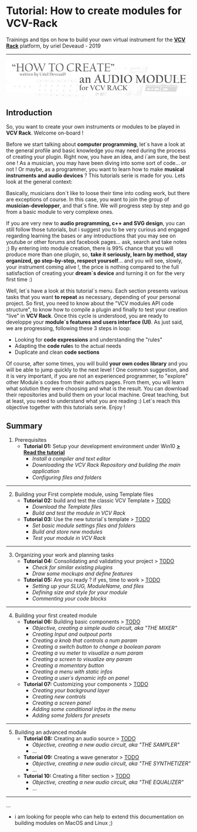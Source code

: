 # Tutorial: How to create modules for VCV-Rack
Trainings and tips on how to build your own virtual instrument for the [**VCV Rack**](https://vcvrack.com/) platform, by uriel Deveaud - 2019

---

![](tutorials/images/header.jpg)

## Introduction

So, you want to create your own instruments or modules to be played in **VCV Rack**. Welcome on-board !

Before we start talking about **computer programming**, let´s have a look at the general profile and basic knowledge you may need during the process of creating your plugin. Right now, you have an idea, and i´am sure, the best one ! As a musician, you may have been diving into some sort of code... or not ! Or maybe, as a programmer, you want to learn how to make **musical instruments and audio devices** ? This tutorials serie is made for you. Lets look at the general context:

Basically, musicians don´t like to loose their time into coding work, but there are exceptions of course.
In this case, you want to join the group of **musician-developper**, and that´s fine. We will progress step by step and go from a basic module to very complexe ones.

If you are very new to **audio programming, c++ and SVG design**, you can still follow those tutorials, but i suggest you to be very curious and engaged regarding learning the bases or any introductions that you may see on  youtube or other forums and facebook pages... ask, search and take notes ;) By entering into module creation, there is 99% chance that you will produce more than one plugin, so, **take it seriously, learn by method, stay organized, go step-by-step, respect yourself**... and you will see, slowly, your instrument coming alive !, the price is nothing compared to the full satisfaction of creating your **dream´s device** and turning it on for the very first time :)

Well, let´s have a look at this tutorial´s menu. Each section presents various tasks that you want **to repeat** as necessary, depending of your personal project. So first, you need to know about the "VCV modules API code structure", to know how to compile a plugin and finally to test your creation "live" in **VCV Rack**. Once this cycle is understood, you are ready to developpe your **module´s features and users interface (UI)**. As just said, we are progressing, following these 3 steps in loop: 

* Looking for **code expressions** and understanding the "rules"
* Adapting the **code rule**s to the actual needs
* Duplicate and clean **code sections**

Of course, after some times, you will build **your own codes library** and you will be able to jump quickly to the next level !
One common suggestion, and it is very important, if you are not an experienced programmer, to "explore" other Module´s codes from their authors pages. From them, you will learn what solution they were choosing and what is the result. You can download their repositories and build them on your local machine. Great teaching, but at least, you need to understand what you are reading :) Let´s reach this objective together with this tutorials serie. Enjoy !

## Summary

1. Prerequisites
   - **Tutorial 01:** Setup your development environment under Win10 [**> Read the tutorial**](tutorials/tutorial_1.md)
     - _Install a compiler and text editor_
     - _Downloading the VCV Rack Repository and building the main application_
     - _Configuring files and folders_
 
 ---
 
2. Building your First complete module, using Template files
   - **Tutorial 02:** build and test the classic VCV Template > [TODO](https://)
     - _Download the Template files_
     - _Build and test the module in VCV Rack_
   - **Tutorial 03:** Use the new tutorial´s template > [TODO](https://)
     - _Set basic module settings files and folders_
     - _Build and store new modules_
     - _Test your module in VCV Rack_

---

3. Organizing your work and planning tasks
   - **Tutorial 04:** Consolidating and validating your project > [TODO](https://)
     - _Check for similar existing plugins_
     - _Draw some mockups and define features_
   - **Tutorial 05:** Are you ready ? if yes, time to work > [TODO](https://)
     - _Setting up your SLUG, ModuleName, and files_
     - _Defining size and style for your module_
     - _Commenting your code blocks_

---

4. Building your first created module
   - **Tutorial 06:** Building basic components > [TODO](https://)
     - _Objective, creating a simple audio circuit, aka "THE MIXER"_
     - _Creating Input and outpout ports_
     - _Creating a knob that controls a num param_
     - _Creating a switch button to change a boolean param_
     - _Creating a vu meter to visualize a num param_
     - _Creating a screen to visualize any param_
     - _Creating a momentary button_
     - _Creating a menu with static infos_
     - _Creating a user´s dynamic info on panel_
   - **Tutorial 07:** Customizing your components > [TODO](https://)
     - _Creating your background layer_
     - _Creating new controls_
     - _Creating a screen panel_
     - _Adding some conditional infos in the menu_
     - _Adding some folders for presets_

---

5. Building an advanced module
   - **Tutorial 08:** Creating an audio source > [TODO](https://)
     - _Objective, creating a new audio circuit, aka "THE SAMPLER"_
     - ...
   - **Tutorial 09:** Creating a wave generator > [TODO](https://)
     - _Objective, creating a new audio circuit, aka "THE SYNTHETIZER"_
     - ...
   - **Tutorial 10:** Creating a filter section > [TODO](https://)
     - _Objective, creating a new audio circuit, aka "THE EQUALIZER"_
     - ...
  
---

...

- i am looking for people who can help to extend this documentation on building modules on MacOS and Linux ;)

